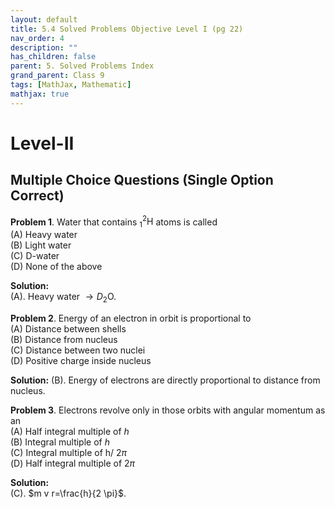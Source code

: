 ```yaml
---
layout: default
title: 5.4 Solved Problems Objective Level I (pg 22)
nav_order: 4
description: ""
has_children: false
parent: 5. Solved Problems Index
grand_parent: Class 9
tags: [MathJax, Mathematic]
mathjax: true
---
```


# Level-II

## Multiple Choice Questions (Single Option Correct)

**Problem 1**. Water that contains ${ }_1^2 \mathrm{H}$ atoms is called  
(A) Heavy water  
(B) Light water  
(C) D-water  
(D) None of the above  

**Solution:**  
(A). Heavy water $\longrightarrow D_2 \mathrm{O}$.  

**Problem 2**. Energy of an electron in orbit is proportional to  
(A) Distance between shells  
(B) Distance from nucleus  
(C) Distance between two nuclei  
(D) Positive charge inside nucleus  

**Solution:** (B). Energy of electrons are directly proportional to distance from nucleus.  

**Problem 3**. Electrons revolve only in those orbits with angular momentum as an  
(A) Half integral multiple of $h$  
(B) Integral multiple of $h$  
(C) Integral multiple of h/ $2 \pi$  
(D) Half integral multiple of $2 \pi$  

**Solution:**   
(C). $m v r=\frac{h}{2 \pi}$.  